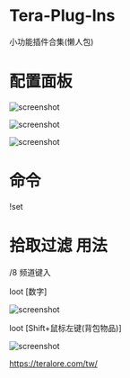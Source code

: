 # Tera-Plug-Ins

小功能插件合集(懒人包)

# 配置面板

![screenshot](https://github.com/tera-mod/Tera-Plug-Ins/blob/master/screenshot/01.png)

![screenshot](https://github.com/tera-mod/Tera-Plug-Ins/blob/master/screenshot/02.png)

![screenshot](https://github.com/tera-mod/Tera-Plug-Ins/blob/master/screenshot/03.png)

# 命令

!set

# 拾取过滤 用法

/8 频道键入

loot [数字]

![screenshot](https://github.com/tera-mod/Tera-Plug-Ins/blob/master/screenshot/04.png)

loot [Shift+鼠标左键(背包物品)]

![screenshot](https://github.com/tera-mod/Tera-Plug-Ins/blob/master/screenshot/05.png)

https://teralore.com/tw/

